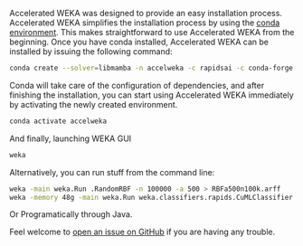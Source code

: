 Accelerated WEKA was designed to provide an easy installation process.
Accelerated WEKA simplifies the installation process by using the [conda environment](https://docs.conda.io/en/latest/). This makes straightforward to use Accelerated WEKA from the beginning. Once you have conda installed, Accelerated WEKA can be installed by issuing the following command:

```sh
conda create --solver=libmamba -n accelweka -c rapidsai -c conda-forge -c nvidia -c waikato weka
```

Conda will take care of the configuration of dependencies, and after finishing the installation, you can start using Accelerated WEKA immediately by activating the newly created environment.
```sh
conda activate accelweka
```

And finally, launching WEKA GUI
```sh
weka
```

Alternatively, you can run stuff from the command line:

```sh
weka -main weka.Run .RandomRBF -n 100000 -a 500 > RBFa500n100k.arff
weka -memory 48g -main weka.Run weka.classifiers.rapids.CuMLClassifier -split-percentage 80 -learner RandomForestClassifier -t $(pwd)/RBFa5kn1k.arff -py-command python
```

Or Programatically through Java.

Feel welcome to [open an issue on GitHub](https://github.com/Waikato/acceleratedWEKA/issues/new) if you are having any trouble.
